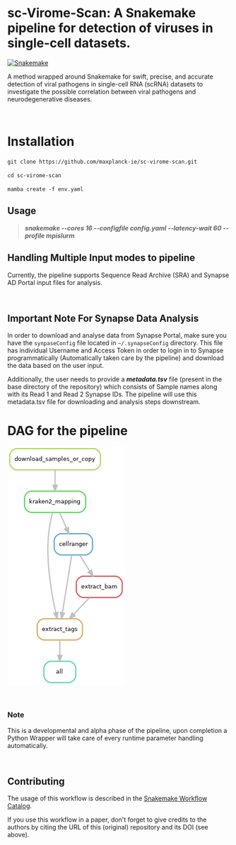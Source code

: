 # sc-Virome-Scan: A Snakemake pipeline for detection of viruses in single-cell datasets.

[![Snakemake](https://img.shields.io/badge/snakemake-≥6.3.0-brightgreen.svg)](https://snakemake.github.io)



A method wrapped around Snakemake for swift, precise, and accurate detection of viral pathogens in single-cell
RNA (scRNA) datasets to investigate the possible correlation between viral pathogens and neurodegenerative diseases. 

<br /> 

# Installation

`git clone https://github.com/maxplanck-ie/sc-virome-scan.git`

`cd sc-virome-scan`

`mamba create -f env.yaml`

## Usage

> ***snakemake --cores 16 --configfile config.yaml --latency-wait 60 --profile mpislurm***

## Handling Multiple Input modes to pipeline
Currently, the pipeline supports Sequence Read Archive (SRA) and Synapse AD Portal input files for analysis. 

<br /> 

## Important Note For Synapse Data Analysis
In order to download and analyse data from Synapse Portal, make sure you have the `synpaseConfig` file located in `~/.synapseConfig` directory. This file has individual Username and Access Token in order to login in to Synapse programmatically (Automatically taken care by the pipeline) and download the data based on the user input. 

Additionally, the user needs to provide a ***metadata.tsv*** file (present in the base directory of the repository) which consists of Sample names along with its Read 1 and Read 2 Synapse IDs. The pipeline will use this metadata.tsv file for downloading and analysis steps downstream.

# DAG for the pipeline
![Graphviz Diagram](dag.png)



<br /> 

### Note
This is a developmental and alpha phase of the pipeline, upon completion a Python Wrapper will take care of every runtime parameter handling automatically.

<br /> 

## Contributing
The usage of this workflow is described in the [Snakemake Workflow Catalog](https://snakemake.github.io/snakemake-workflow-catalog/?usage=maxplanck-ie%2Fsc-virome-scan).

If you use this workflow in a paper, don't forget to give credits to the authors by citing the URL of this (original) repository and its DOI (see above).

